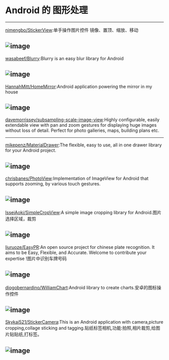 
# Android 的 图形处理


---
[nimengbo/StickerView](https://github.com/nimengbo/StickerView):单手操作图片控件 镜像、置顶、缩放、移动

![image](https://github.com/nimengbo/StickerView/blob/master/stickerGIF.gif)   
---
[wasabeef/Blurry](https://github.com/wasabeef/Blurry):Blurry is an easy blur library for Android

![image](https://github.com/wasabeef/Blurry/blob/master/art/blurry.gif)     
---
[HannahMitt/HomeMirror](https://github.com/HannahMitt/HomeMirror):Android application powering the mirror in my house

![image](https://github.com/HannahMitt/HomeMirror/blob/master/design/IMG_20150825_191621.jpg)     
---
[davemorrissey/subsampling-scale-image-view](https://github.com/davemorrissey/subsampling-scale-image-view):Highly configurable, easily extendable view with pan and zoom gestures for displaying huge images without loss of detail. Perfect for photo galleries, maps, building plans etc.
 
---
[mikepenz/MaterialDrawer](https://github.com/mikepenz/MaterialDrawer):The flexible, easy to use, all in one drawer library for your Android project.

![image](https://raw.githubusercontent.com/mikepenz/MaterialDrawer/develop/DEV/github/screenshots1.jpg)     
---
[chrisbanes/PhotoView](https://github.com/chrisbanes/PhotoView):Implementation of ImageView for Android that supports zooming, by various touch gestures.

![image](https://camo.githubusercontent.com/cf5bfb6d896604aa9156e3e1beee89e0754de7db/68747470733a2f2f7261772e6769746875622e636f6d2f636872697362616e65732f50686f746f566965772f6d61737465722f6865616465725f677261706869632e706e67)     
---
[IsseiAoki/SimpleCropView](https://github.com/IsseiAoki/SimpleCropView):A simple image cropping library for Android.图片选择区域，裁剪

![image](https://camo.githubusercontent.com/7ef872746a0181356ea0b44d94b7bd939f28c5ae/68747470733a2f2f7261772e6769746875622e636f6d2f77696b692f4973736569416f6b692f53696d706c6543726f70566965772f696d616765732f6769662f64656d6f5f62617369635f75736167652e676966)     
---
[liuruoze/EasyPR](https://github.com/liuruoze/EasyPR):An open source project for chinese plate recognition. It aims to be Easy, Flexible, and Accurate. Welcome to contribute your expertise !图片中识别车牌号码

![image](https://github.com/liuruoze/EasyPR/blob/master/resources/doc/res/plate_locate.jpg)     
---

[diogobernardino/WilliamChart](https://github.com/diogobernardino/WilliamChart):Android library to create charts.安卓的图标操作控件

![image](https://github.com/diogobernardino/WilliamChart/blob/master/art/demo2.gif)     
---
[Skykai521/StickerCamera](https://github.com/Skykai521/StickerCamera):This is an Android application with camera,picture cropping,collage sticking and tagging.贴纸标签相机,功能:拍照,相片裁剪,给图片贴贴纸,打标签。

![image](https://github.com/Skykai521/StickerCamera/blob/master/screenshot/Screenshot_01.gif)     
---
